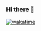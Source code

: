 ### Hi there 👋

<!--
**alissar/alissar** is a ✨ _special_ ✨ repository because its `README.md` (this file) appears on your GitHub profile.

Here are some ideas to get you started:

- 🔭 I’m currently working on ...
- 🌱 I’m currently learning ...
- 👯 I’m looking to collaborate on ...
- 🤔 I’m looking for help with ...
- 💬 Ask me about ...
- 📫 How to reach me: ...
- 😄 Pronouns: ...
- ⚡ Fun fact: ...
-->
[![wakatime](https://wakatime.com/badge/user/2efaf903-bfe6-48d6-94d7-2e005ee3f610.svg)](https://wakatime.com/@2efaf903-bfe6-48d6-94d7-2e005ee3f610)
